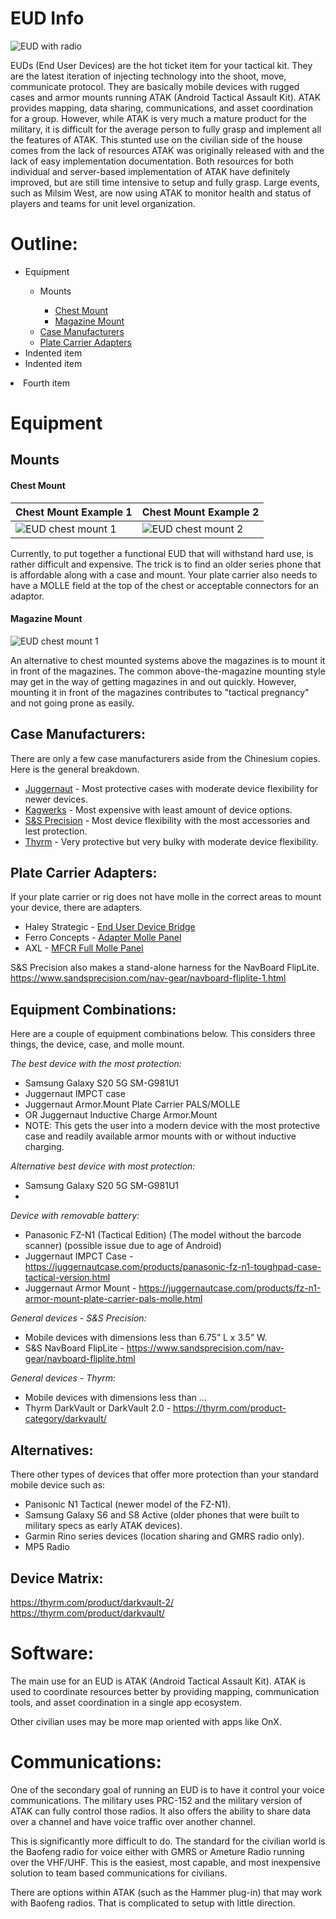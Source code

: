 # EUD Info

![EUD with radio](/resources/pictures/eud-with-radio.png)

EUDs (End User Devices) are the hot ticket item for your tactical kit. They are the latest iteration of injecting technology into the shoot, move, communicate protocol. They are basically mobile devices with rugged cases and armor mounts running ATAK (Android Tactical Assault Kit). ATAK provides mapping, data sharing, communications, and asset coordination for a group. However, while ATAK is very much a mature product for the military, it is difficult for the average person to fully grasp and implement all the features of ATAK. This stunted use on the civilian side of the house comes from the lack of resources ATAK was originally released with and the lack of easy implementation documentation. Both resources for both individual and server-based implementation of ATAK have definitely improved, but are still time intensive to setup and fully grasp. Large events, such as Milsim West, are now using ATAK to monitor health and status of players and teams for unit level organization.

# Outline:
<ul>
  <li>Equipment</li>
    <ul>
      <li>Mounts</li>
        <ul>
            <li><a href="https://github.com/ajdrew/eud-info?tab=readme-ov-file#examples-of-euds-mounted-to-armor">Chest Mount</a></li>
            <li><a href="https://github.com/ajdrew/eud-info?tab=readme-ov-file#magazine-mount">Magazine Mount</a></li>
        </ul>
      <li><a href="https://github.com/ajdrew/eud-info?tab=readme-ov-file#case-manufacturers">Case Manufacturers</a></li>
      <li><a href="https://github.com/ajdrew/eud-info?tab=readme-ov-file#plate-carrier-adapters">Plate Carrier Adapters</a></li>
    </ul>
    <li>Indented item</li>
    <li>Indented item</li>
    </ul>
  </li>
  <li>Fourth item</li>
</ul> 


# Equipment

## Mounts

#### Chest Mount
| Chest Mount Example 1 | Chest Mount Example 2 |
| ----------- | ----------- |
| ![EUD chest mount 1](/resources/pictures/eud-chest-mount1.png) | ![EUD chest mount 2](/resources/pictures/eud-chest-mount2.png)  | 

Currently, to put together a functional EUD that will withstand hard use, is rather difficult and expensive. The trick is to find an older series phone that is affordable along with a case and mount. Your plate carrier also needs to have a MOLLE field at the top of the chest or acceptable connectors for an adaptor. 

#### Magazine Mount

![EUD chest mount 1](/resources/pictures/eud-mag-mount.png)

An alternative to chest mounted systems above the magazines is to mount it in front of the magazines. The common above-the-magazine mounting style may get in the way of getting magazines in and out quickly. However, mounting it in front of the magazines contributes to "tactical pregnancy" and not going prone as easily.

## Case Manufacturers:
There are only a few case manufacturers aside from the Chinesium copies. Here is the general breakdown.

- <a href="https://juggernautcase.com/">Juggernaut</a> - Most protective cases with moderate device flexibility for newer devices.
- <a href="https://kagwerks.shop/collections/operators-kits">Kagwerks</a> - Most expensive with least amount of device options.
- <a href="https://www.sandsprecision.com/nav-gear.html">S&S Precision</a> - Most device flexibility with the most accessories and lest protection.
- <a href="https://thyrm.com/product-category/darkvault/">Thyrm</a> - Very protective but very bulky with moderate device flexibility.

## Plate Carrier Adapters:
If your plate carrier or rig does not have molle in the correct areas to mount your device, there are adapters.
- Haley Strategic - <a href="https://haleystrategic.com/end-user-device-bridge">End User Device Bridge</a>
- Ferro Concepts - <a href="https://ferroconcepts.com/collections/general-purpose/products/adapt-molle-panel">Adapter Molle Panel</a>
- AXL - <a href="https://www.axladvanced.com/products/mfcr-full-molle-panel">MFCR Full Molle Panel</a>

S&S Precision also makes a stand-alone harness for the NavBoard FlipLite. <a href="https://www.sandsprecision.com/nav-gear/navboard-fliplite-1.html">https://www.sandsprecision.com/nav-gear/navboard-fliplite-1.html<a/>

## Equipment Combinations:
Here are a couple of equipment combinations below. This considers three things, the device, case, and molle mount.

*The best device with the most protection:*
- Samsung Galaxy S20 5G SM-G981U1
- Juggernaut IMPCT case
- Juggernaut Armor.Mount Plate Carrier PALS/MOLLE
- OR Juggernaut Inductive Charge Armor.Mount
- NOTE: This gets the user into a modern device with the most protective case and readily available armor mounts with or without inductive charging. 

*Alternative best device with most protection:*
- Samsung Galaxy S20 5G SM-G981U1
- 

*Device with removable battery:*
- Panasonic FZ-N1 (Tactical Edition) (The model without the barcode scanner) (possible issue due to age of Android)
- Juggernaut IMPCT Case -  https://juggernautcase.com/products/panasonic-fz-n1-toughpad-case-tactical-version.html
- Juggernaut Armor Mount - https://juggernautcase.com/products/fz-n1-armor-mount-plate-carrier-pals-molle.html 

*General devices - S&S Precision:*
- Mobile devices with dimensions less than 6.75” L x 3.5” W.
- S&S NavBoard FlipLite - https://www.sandsprecision.com/nav-gear/navboard-fliplite.html 

*General devices - Thyrm:*
- Mobile devices with dimensions less than ...
- Thyrm DarkVault or DarkVault 2.0 - https://thyrm.com/product-category/darkvault/

## Alternatives:
There other types of devices that offer more protection than your standard mobile device such as:
- Panisonic N1 Tactical (newer model of the FZ-N1).
- Samsung Galaxy S6 and S8 Active (older phones that were built to military specs as early ATAK devices).
- Garmin Rino series devices (location sharing and GMRS radio only).
- MP5 Radio

## Device Matrix:
https://thyrm.com/product/darkvault-2/
https://thyrm.com/product/darkvault/



# Software:
The main use for an EUD is ATAK (Android Tactical Assault Kit). ATAK is used to coordinate resources better by providing mapping, communication tools, and asset coordination in a single app ecosystem. 

Other civilian uses may be more map oriented with apps like OnX.



# Communications:
One of the secondary goal of running an EUD is to have it control your voice communications. The military uses PRC-152 and the military version of ATAK can fully control those radios. It also offers the ability to share data over a channel and have voice traffic over another channel.

This is significantly more difficult to do. The standard for the civilian world is the Baofeng radio for voice either with GMRS or Ameture Radio running over the VHF/UHF. This is the easiest, most capable, and most inexpensive solution to team based communications for civilians.

There are options within ATAK (such as the Hammer plug-in) that may work with Baofeng radios. That is complicated to setup with little direction.  